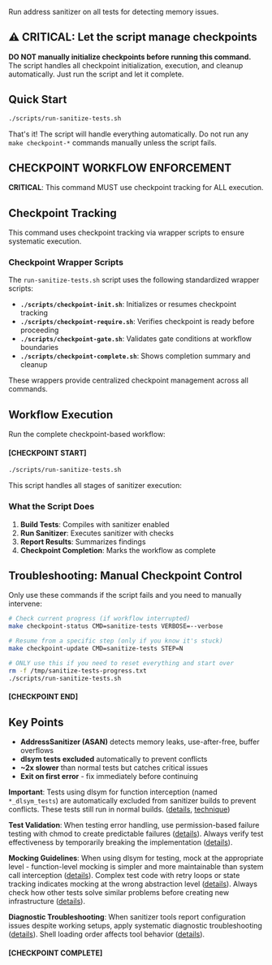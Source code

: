 Run address sanitizer on all tests for detecting memory issues.

## ⚠️ CRITICAL: Let the script manage checkpoints

**DO NOT manually initialize checkpoints before running this command.** The script handles all checkpoint initialization, execution, and cleanup automatically. Just run the script and let it complete.

## Quick Start

```bash
./scripts/run-sanitize-tests.sh
```

That's it! The script will handle everything automatically. Do not run any `make checkpoint-*` commands manually unless the script fails.

## CHECKPOINT WORKFLOW ENFORCEMENT

**CRITICAL**: This command MUST use checkpoint tracking for ALL execution.

## Checkpoint Tracking

This command uses checkpoint tracking via wrapper scripts to ensure systematic execution.

### Checkpoint Wrapper Scripts

The `run-sanitize-tests.sh` script uses the following standardized wrapper scripts:

- **`./scripts/checkpoint-init.sh`**: Initializes or resumes checkpoint tracking
- **`./scripts/checkpoint-require.sh`**: Verifies checkpoint is ready before proceeding
- **`./scripts/checkpoint-gate.sh`**: Validates gate conditions at workflow boundaries
- **`./scripts/checkpoint-complete.sh`**: Shows completion summary and cleanup

These wrappers provide centralized checkpoint management across all commands.

## Workflow Execution

Run the complete checkpoint-based workflow:

#### [CHECKPOINT START]

```bash
./scripts/run-sanitize-tests.sh
```

This script handles all stages of sanitizer execution:

### What the Script Does

1. **Build Tests**: Compiles with sanitizer enabled
2. **Run Sanitizer**: Executes sanitizer with checks
3. **Report Results**: Summarizes findings
4. **Checkpoint Completion**: Marks the workflow as complete

## Troubleshooting: Manual Checkpoint Control

Only use these commands if the script fails and you need to manually intervene:

```bash
# Check current progress (if workflow interrupted)
make checkpoint-status CMD=sanitize-tests VERBOSE=--verbose

# Resume from a specific step (only if you know it's stuck)
make checkpoint-update CMD=sanitize-tests STEP=N

# ONLY use this if you need to reset everything and start over
rm -f /tmp/sanitize-tests-progress.txt
./scripts/run-sanitize-tests.sh
```

#### [CHECKPOINT END]

## Key Points

- **AddressSanitizer (ASAN)** detects memory leaks, use-after-free, buffer overflows
- **dlsym tests excluded** automatically to prevent conflicts
- **~2x slower** than normal tests but catches critical issues
- **Exit on first error** - fix immediately before continuing

**Important**: Tests using dlsym for function interception (named `*_dlsym_tests`) are automatically excluded from sanitizer builds to prevent conflicts. These tests still run in normal builds. ([details](../../../kb/sanitizer-test-exclusion-pattern.md), [technique](../../../kb/dlsym-test-interception-technique.md))

**Test Validation**: When testing error handling, use permission-based failure testing with chmod to create predictable failures ([details](../../../kb/permission-based-failure-testing.md)). Always verify test effectiveness by temporarily breaking the implementation ([details](../../../kb/test-effectiveness-verification.md)).

**Mocking Guidelines**: When using dlsym for testing, mock at the appropriate level - function-level mocking is simpler and more maintainable than system call interception ([details](../../../kb/mock-at-right-level-pattern.md)). Complex test code with retry loops or state tracking indicates mocking at the wrong abstraction level ([details](../../../kb/test-complexity-as-code-smell.md)). Always check how other tests solve similar problems before creating new infrastructure ([details](../../../kb/check-existing-solutions-first.md)).

**Diagnostic Troubleshooting**: When sanitizer tools report configuration issues despite working setups, apply systematic diagnostic troubleshooting ([details](../../../kb/shell-configuration-diagnostic-troubleshooting.md)). Shell loading order affects tool behavior ([details](../../../kb/shell-loading-order-tool-detection.md)).
#### [CHECKPOINT COMPLETE]
